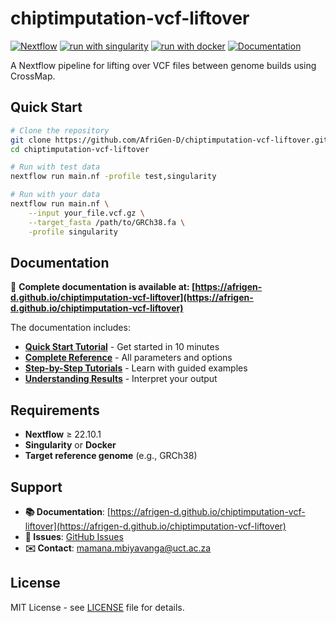 # chiptimputation-vcf-liftover

[![Nextflow](https://img.shields.io/badge/nextflow%20DSL2-%E2%89%A522.04.0-23aa62.svg)](https://www.nextflow.io/)
[![run with singularity](https://img.shields.io/badge/run%20with-singularity-1d355c.svg?labelColor=000000)](https://sylabs.io/docs/)
[![run with docker](https://img.shields.io/badge/run%20with-docker-0db7ed.svg?labelColor=000000)](https://www.docker.com/)
[![Documentation](https://img.shields.io/badge/docs-GitHub%20Pages-blue)](https://afrigen-d.github.io/chiptimputation-vcf-liftover)

A Nextflow pipeline for lifting over VCF files between genome builds using CrossMap.

## Quick Start

```bash
# Clone the repository
git clone https://github.com/AfriGen-D/chiptimputation-vcf-liftover.git
cd chiptimputation-vcf-liftover

# Run with test data
nextflow run main.nf -profile test,singularity

# Run with your data
nextflow run main.nf \
    --input your_file.vcf.gz \
    --target_fasta /path/to/GRCh38.fa \
    -profile singularity
```

## Documentation

📖 **Complete documentation is available at: [https://afrigen-d.github.io/chiptimputation-vcf-liftover](https://afrigen-d.github.io/chiptimputation-vcf-liftover)**

The documentation includes:

- **[Quick Start Tutorial](https://afrigen-d.github.io/chiptimputation-vcf-liftover/tutorials/quick-start)** - Get started in 10 minutes
- **[Complete Reference](https://afrigen-d.github.io/chiptimputation-vcf-liftover/reference/)** - All parameters and options
- **[Step-by-Step Tutorials](https://afrigen-d.github.io/chiptimputation-vcf-liftover/tutorials/)** - Learn with guided examples
- **[Understanding Results](https://afrigen-d.github.io/chiptimputation-vcf-liftover/docs/understanding-results)** - Interpret your output

## Requirements

- **Nextflow** ≥ 22.10.1
- **Singularity** or **Docker**
- **Target reference genome** (e.g., GRCh38)

## Support

- **📚 Documentation**: [https://afrigen-d.github.io/chiptimputation-vcf-liftover](https://afrigen-d.github.io/chiptimputation-vcf-liftover)
- **🐛 Issues**: [GitHub Issues](https://github.com/AfriGen-D/chiptimputation-vcf-liftover/issues)
- **✉️ Contact**: [mamana.mbiyavanga@uct.ac.za](mailto:mamana.mbiyavanga@uct.ac.za)

## License

MIT License - see [LICENSE](LICENSE) file for details.
